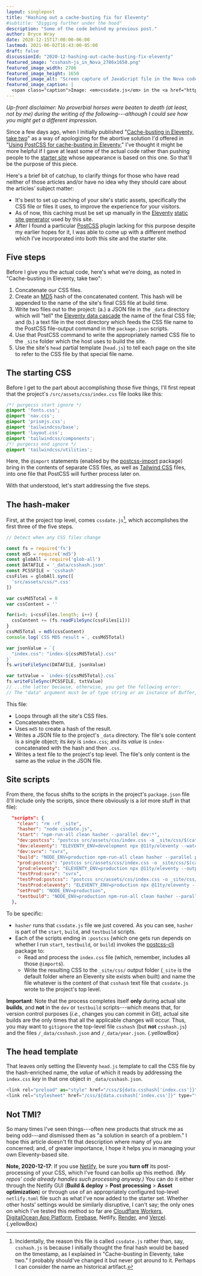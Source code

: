 ```yaml
---
layout: singlepost
title: "Hashing out a cache-busting fix for Eleventy"
#subtitle: "Digging further under the hood"
description: "Some of the code behind my previous post."
author: Bryce Wray
date: 2020-12-15T17:00:00-06:00
lastmod: 2021-06-02T16:43:00-05:00
draft: false
discussionId: "2020-12-hashing-out-cache-busting-fix-eleventy"
featured_image: "csshash-js_in_Nova_2786x1650.png"
featured_image_width: 2786
featured_image_height: 1650
featured_image_alt: "Screen capture of JavaScript file in the Nova code editor"
featured_image_caption: |
  <span class="caption">Image: <em>cssdate.js</em> in the <a href="https://nova.app" target="_blank" rel="noopener">Nova</a> code&nbsp;editor, which I was trialing when I first published this&nbsp;post</span>
---
```


*Up-front disclaimer: No proverbial horses were beaten to death (at least, not by me) during the writing of the following---although I could see how you might get a different impression.*

Since a few days ago, when I initially published "[Cache-busting in Eleventy, take two](/posts/2020/12/cache-busting-eleventy-take-two/)" as a way of apologizing for the abortive solution I'd offered in "[Using PostCSS for cache-busting in Eleventy](/posts/2020/11/using-postcss-cache-busting-eleventy/)," I've thought it might be more helpful if I gave at least some of the actual code rather than pushing people to the [starter site](https://github.com/brycewray/eleventy_solo_starter) whose appearance is based on this one. So that'll be the purpose of this piece.

Here's a brief bit of catchup, to clarify things for those who have read neither of those articles and/or have no idea why they should care about the articles’ subject matter:

- It's best to set up caching of your site's static assets, specifically the CSS file or files it uses, to improve the experience for your visitors.
- As of now, this caching must be set up manually in the [Eleventy](https://11ty.dev) [static site generator](https://jamstack.org/generators/) used by this site.
- After I found a particular [PostCSS](https://postcss.org) plugin lacking for this purpose despite my earlier hopes for it, I was able to come up with a different method which I've incorporated into both this site and the starter site.

## Five steps

Before I give you the actual code, here's what we're doing, as noted in "Cache-busting in Eleventy, take two":

1. Concatenate our CSS files.
2. Create an [MD5](https://en.wikipedia.org/wiki/MD5) hash of the concatenated content. This hash will be appended to the name of the site's final CSS file at build time.
3. Write two files out to the project: (a.) a JSON file in the `_data` directory which will "tell" the [Eleventy data cascade](https://www.11ty.dev/docs/data-cascade/) the name of the final CSS file; and (b.) a text file in the root directory which feeds the CSS file name to the PostCSS file-output command in the `package.json` scripts.
4. Use that PostCSS command to write the appropriately named CSS file to the `_site` folder which the host uses to build the site.
5. Use the site's `head` partial template (`head.js`) to tell each page on the site to refer to the CSS file by that special file name.

## The starting CSS

Before I get to the part about accomplishing those five things, I'll first repeat that the project's `/src/assets/css/index.css` file looks like this:

```css
/*! purgecss start ignore */
@import 'fonts.css';
@import 'nav.css';
@import 'prismjs.css';
@import 'tailwindcss/base';
@import 'layout.css';
@import 'tailwindcss/components';
/*! purgecss end ignore */
@import 'tailwindcss/utilities';
```

Here, the `@import` statements (enabled by the [postcss-import](https://npmjs.com/package/postcss-import) package) bring in the contents of separate CSS files, as well as [Tailwind CSS](https://tailwindcss.com) files, into one file that PostCSS will further process later on.

With that understood, let's start addressing the five steps.

## The hash-maker

First, at the project top level, comes `cssdate.js`[^whyDate], which accomplishes the first three of the five steps.

[^whyDate]: Incidentally, the reason this file is called `cssdate.js` rather than, say, `csshash.js` is because I initially thought the final hash would be based on the timestamp, as I explained in "Cache-busting in Eleventy, take two." I probably should've changed it but never got around to it. Perhaps I can consider the name an historical artifact.

```js
// Detect when any CSS files change

const fs = require('fs')
const md5 = require('md5')
const globAll = require('glob-all')
const DATAFILE = '_data/csshash.json'
const PCSSFILE = 'csshash'
cssFiles = globAll.sync([
  'src/assets/css/*.css'
])

var cssMd5Total = 0
var cssContent = ''

for(i=0; i<cssFiles.length; i++) {
  cssContent += (fs.readFileSync(cssFiles[i]))
}
cssMd5Total = md5(cssContent)
console.log(`CSS MD5 result =`, cssMd5Total)

var jsonValue = `{
  "index.css": "index-${cssMd5Total}.css"
}`
fs.writeFileSync(DATAFILE, jsonValue)

var txtValue = `index-${cssMd5Total}.css`
fs.writeFileSync(PCSSFILE, txtValue)
// ...the latter because, otherwise, you get the following error:
// The "data" argument must be of type string or an instance of Buffer, TypedArray, or DataView.
```

This file:

- Loops through all the site's CSS files.
- Concatenates them.
- Uses `md5` to create a hash of the result.
- Writes a JSON file to the project's `_data` directory. The file's sole content is a single object; its *key* is `index.css`; and its *value* is `index-` concatenated with the hash and then `.css`.
- Writes a text file to the project's top level. The file's only content is the same as the *value* in the JSON file.

## Site scripts

From there, the focus shifts to the scripts in the project's `package.json` file (I'll include only the scripts, since there obviously is a *lot* more stuff in that file):

```json
  "scripts": {
    "clean": "rm -rf _site",
    "hasher": "node cssdate.js",
    "start": "npm-run-all clean hasher --parallel dev:*",
    "dev:postcss": "postcss src/assets/css/index.css -o _site/css/$(cat csshash) --config ./postcss.config.js -w",
    "dev:eleventy": "ELEVENTY_ENV=development npx @11ty/eleventy --watch --quiet",
    "dev:svrx": "svrx",
    "build": "NODE_ENV=production npm-run-all clean hasher --parallel prod:*",
    "prod:postcss": "postcss src/assets/css/index.css -o _site/css/$(cat csshash) --config ./postcss.config.js",
    "prod:eleventy": "ELEVENTY_ENV=production npx @11ty/eleventy --output=./_site",
    "testProd:svrx": "svrx",
    "testProd:postcss": "postcss src/assets/css/index.css -o _site/css/$(cat csshash) --config ./postcss.config.js -w",
    "testProd:eleventy": "ELEVENTY_ENV=production npx @11ty/eleventy --output=./_site --watch",
    "setProd": "NODE_ENV=production",
    "testbuild": "NODE_ENV=production npm-run-all clean hasher --parallel testProd:*"
  },
```

To be specific:

- `hasher` runs that `cssdate.js` file we just covered. As you can see, `hasher` is part of the `start`, `build`, and `testbuild` scripts.
- Each of the scripts ending in `:postcss` (which one gets run depends on whether I run `start`, `testbuild`, or `build`) invokes the [postcss-cli](https://npmjs.com/package/postcss-cli) package to:
	- Read and process the `index.css` file (which, remember, includes all those `@import`s).
	- Write the resulting CSS to the `_site/css/` output folder (`_site` is the default folder where an Eleventy site exists when built) and name the file whatever is the content of that `csshash` text file that `cssdate.js` wrote to the project's top level.

**Important**: Note that the process completes itself **only** during actual site **builds**, and **not** in the `dev` or `testbuild` scripts---which means that, for version control purposes (*i.e.*, changes you can commit in Git), actual site builds are the only times that all the applicable changes will occur. Thus, you may want to `gitignore` the top-level file `csshash` (but **not** `csshash.js`) and the files `/_data/csshash.json` and `/_data/year.json`.
{.yellowBox}

## The head template

That leaves only setting the Eleventy `head.js` template to call the CSS file by the hash-enriched name, the *value* of which it reads by addressing the `index.css` *key* in that one object in `_data/csshash.json`.

```js
<link rel="preload" as="style" href="/css/${data.csshash['index.css']}" />
<link rel="stylesheet" href="/css/${data.csshash['index.css']}" type="text/css" />
```

## Not TMI?

So many times I've seen things---often new products that struck me as being odd---and dismissed them as "a solution in search of a problem." I hope this article doesn't fit that description where many of you are concerned; and, of greater importance, I hope it helps you in managing your own Eleventy-based site.

**Note, 2020-12-17**: If you use [Netlify](https://netlify.com), be sure you **turn off** its post-processing of your CSS, which I've found can bollix up this method. *(My repos’ code already handles such processing anyway.)* You can do it either through the Netlify GUI (**Build &amp; deploy** &gt; **Post processing** &gt; **Asset optimization**) or through use of an appropriately configured top-level `netlify.toml` file such as what I've now added to the starter set. Whether other hosts’ settings would be similarly disruptive, I can't say; the only ones on which I've tested this method so far are [Cloudflare Workers](https://workers.cloudflare.com), [DigitalOcean App Platform](https://www.digitalocean.com/products/app-platform/), [Firebase](https://firebase.google.com), Netlify, [Render](https://render.com), and [Vercel](https://vercel.com).
{.yellowBox}
